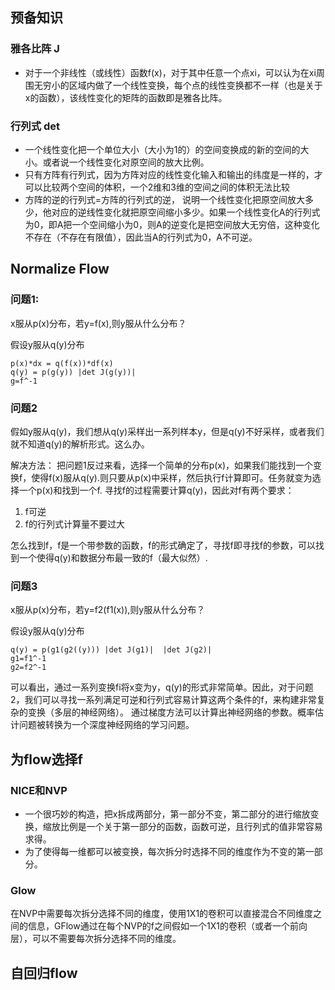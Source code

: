 
## 预备知识
### 雅各比阵 J

* 对于一个非线性（或线性）函数f(x)，对于其中任意一个点xi，可以认为在xi周围无穷小的区域内做了一个线性变换，每个点的线性变换都不一样（也是关于x的函数），该线性变化的矩阵的函数即是雅各比阵。

### 行列式 det

* 一个线性变化把一个单位大小（大小为1的）的空间变换成的新的空间的大小。或者说一个线性变化对原空间的放大比例。
* 只有方阵有行列式，因为方阵对应的线性变化输入和输出的纬度是一样的，才可以比较两个空间的体积，一个2维和3维的空间之间的体积无法比较
* 方阵的逆的行列式=方阵的行列式的逆， 说明一个线性变化把原空间放大多少，他对应的逆线性变化就把原空间缩小多少。如果一个线性变化A的行列式为0，即A把一个空间缩小为0，则A的逆变化是把空间放大无穷倍，这种变化不存在（不存在有限值），因此当A的行列式为0，A不可逆。

## Normalize Flow
### 问题1:
x服从p(x)分布，若y=f(x),则y服从什么分布？

假设y服从q(y)分布
```
p(x)*dx = q(f(x))*df(x)
q(y) = p(g(y)) |det J(g(y))|  
g=f^-1
```

### 问题2
假如y服从q(y)，我们想从q(y)采样出一系列样本y，但是q(y)不好采样，或者我们就不知道q(y)的解析形式。这么办。

解决方法：
把问题1反过来看，选择一个简单的分布p(x)，如果我们能找到一个变换f，使得f(x)服从q(y).则只要从p(x)中采样，然后执行f计算即可。任务就变为选择一个p(x)和找到一个f.
寻找f的过程需要计算q(y)，因此对f有两个要求：
1. f可逆
2. f的行列式计算量不要过大

怎么找到f，f是一个带参数的函数，f的形式确定了，寻找f即寻找f的参数，可以找到一个使得q(y)和数据分布最一致的f（最大似然）.

### 问题3
x服从p(x)分布，若y=f2(f1(x)),则y服从什么分布？

假设y服从q(y)分布
```
q(y) = p(g1(g2((y))) |det J(g1)|  |det J(g2)|  
g1=f1^-1
g2=f2^-1
```

可以看出，通过一系列变换fi将x变为y，q(y)的形式非常简单。因此，对于问题2，我们可以寻找一系列满足可逆和行列式容易计算这两个条件的f，来构建非常复杂的变换（多层的神经网络）。
通过梯度方法可以计算出神经网络的参数。概率估计问题被转换为一个深度神经网络的学习问题。

## 为flow选择f

### NICE和NVP

* 一个很巧妙的构造，把x拆成两部分，第一部分不变，第二部分的进行缩放变换，缩放比例是一个关于第一部分的函数，函数可逆，且行列式的值非常容易求得。
* 为了使得每一维都可以被变换，每次拆分时选择不同的维度作为不变的第一部分。

### Glow

在NVP中需要每次拆分选择不同的维度，使用1X1的卷积可以直接混合不同维度之间的信息，GFlow通过在每个NVP的f之间假如一个1X1的卷积（或者一个前向层），可以不需要每次拆分选择不同的维度。


## 自回归flow